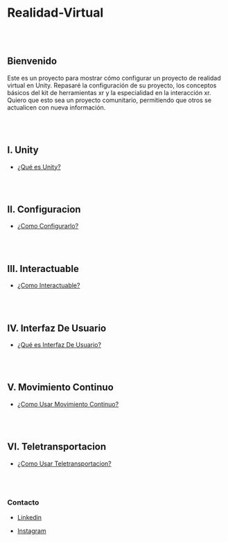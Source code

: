 # Realidad-Virtual

<br>
<br>

## Bienvenido
Este es un proyecto para mostrar cómo configurar un proyecto de realidad virtual en Unity. Repasaré la configuración de su proyecto, los conceptos básicos del kit de herramientas xr y la especialidad en la interacción xr. Quiero que esto sea un proyecto comunitario, permitiendo que otros se actualicen con nueva información.



<br>
<br>

## I. Unity

* [¿Qué es Unity?](FoundamentalelsRealidadVirtual/Unity/README.md)




<br>
<br>

## II. Configuracion

* [¿Como Configurarlo?](FoundamentalelsRealidadVirtual/Configuracion/README.md)








<br>
<br>

## III. Interactuable

* [¿Como Interactuable?](FoundamentalelsRealidadVirtual/Interactuable/README.md)





<br>
<br>

## IV. Interfaz De Usuario

* [¿Qué es Interfaz De Usuario?](FoundamentalelsRealidadVirtual/InterfazDeUsuario/README.md)








<br>
<br>

## V. Movimiento Continuo

* [¿Como Usar Movimiento Continuo?](FoundamentalelsRealidadVirtual/MOvimientoContinuo/README.md)





<br>
<br>

## VI. Teletransportacion

* [¿Como Usar Teletransportacion?](FoundamentalelsRealidadVirtual/Teletransportación/README.md)





<br>
<br>

### Contacto


* <a href="https://www.linkedin.com/in/daviethedev/" target="_blank">Linkedin</a>

* <a href="https://www.instagram.com/daviethedev/" target="_blank">Instagram</a>
